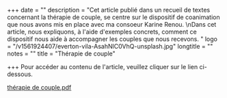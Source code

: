 +++
date = ""
description = "Cet article publié dans un recueil de textes concernant la thérapie de couple, se centre sur le dispositif de coanimation que nous avons mis en place avec ma consoeur Karine Renou.  \nDans cet article, nous expliquons, à l'aide d'exemples concrets, comment ce dispositif nous aide à accompagner les couples que nous recevons. "
logo = "/v1561924407/everton-vila-AsahNlC0VhQ-unsplash.jpg"
longtitle = ""
notes = ""
title = "Thérapie de couple"

+++
Pour accéder au contenu de l'article, veuillez cliquer sur le lien ci-dessous.

[thérapie de couple.pdf](https://res.cloudinary.com/dpjfqut00/w_900/v1561923832/the%CC%81rapie%20de%20couple.pdf "thérapie de couple.pdf")